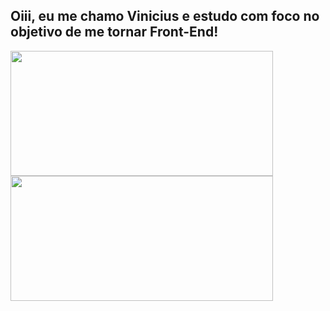 ## Oiii, eu me chamo Vinicius e estudo com foco no objetivo de me tornar Front-End!

<a href="https://github.com/ViniS0usa/github-readme-stats">
  <img align="center" height="200" width=420 src="https://github-readme-stats.vercel.app/api?username=ViniS0usa&show_icons=true&count_private=true&theme=tokyonight"/>
</a>
<a href="https://github.com/ViniS0usa/github-readme-stats">
  <img align="center" height="200" width=420 src="https://github-readme-stats.vercel.app/api/top-langs/?username=ViniS0usa&layout=compact&theme=tokyonight" />
</a>
